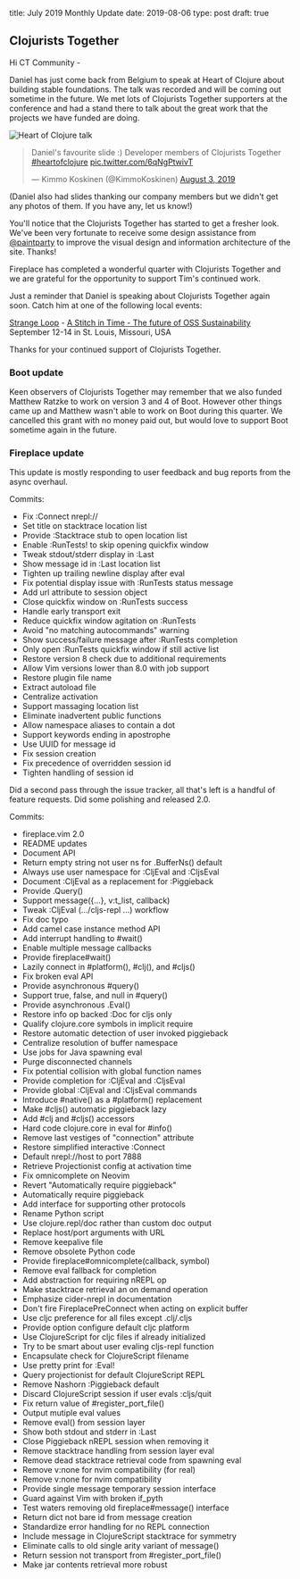 title: July 2019 Monthly Update
date: 2019-08-06
type: post
draft: true

## Clojurists Together

Hi CT Community -

Daniel has just come back from Belgium to speak at Heart of Clojure about building stable foundations. The talk was recorded and will be coming out sometime in the future. We met lots of Clojurists Together supporters at the conference and had a stand there to talk about the great work that the projects we have funded are doing.

![Heart of Clojure talk](/images/july-2019/hoc-projects.jpg)

<blockquote class="twitter-tweet"><p lang="en" dir="ltr">Daniel&#39;s favourite slide :) Developer members of Clojurists Together <a href="https://twitter.com/hashtag/heartofclojure?src=hash&amp;ref_src=twsrc%5Etfw">#heartofclojure</a> <a href="https://t.co/6qNgPtwivT">pic.twitter.com/6qNgPtwivT</a></p>&mdash; Kimmo Koskinen (@KimmoKoskinen) <a href="https://twitter.com/KimmoKoskinen/status/1157577433790451712?ref_src=twsrc%5Etfw">August 3, 2019</a></blockquote> <script async src="https://platform.twitter.com/widgets.js" charset="utf-8"></script>

(Daniel also had slides thanking our company members but we didn't get any photos of them. If you have any, let us know!)

You'll notice that the Clojurists Together has started to get a fresher look. We've been very fortunate to receive some design assistance from [@paintparty](https://github.com/paintparty) to improve the visual design and information architecture of the site. Thanks!

Fireplace has completed a wonderful quarter with Clojurists Together and we are grateful for the opportunity to support Tim's continued work.

Just a reminder that Daniel is speaking about Clojurists Together again soon. Catch him at one of the following local events:

[Strange Loop](https://thestrangeloop.com) - [A Stitch in Time - The future of OSS Sustainability](https://thestrangeloop.com/2019/a-stitch-in-time---the-future-of-oss-sustainability.html)
<br /> September 12-14 in St. Louis, Missouri, USA

Thanks for your continued support of Clojurists Together.

### Boot update

Keen observers of Clojurists Together may remember that we also funded Matthew Ratzke to work on version 3 and 4 of Boot. However other things came up and Matthew wasn't able to work on Boot during this quarter. We cancelled this grant with no money paid out, but would love to support Boot sometime again in the future.

### Fireplace update

This update is mostly responding to user feedback and bug reports from
the async overhaul.

Commits:
* Fix :Connect nrepl://
* Set title on stacktrace location list
* Provide :Stacktrace stub to open location list
* Enable :RunTests! to skip opening quickfix window
* Tweak stdout/stderr display in :Last
* Show message id in :Last location list
* Tighten up trailing newline display after eval
* Fix potential display issue with :RunTests status message
* Add url attribute to session object
* Close quickfix window on :RunTests success
* Handle early transport exit
* Reduce quickfix window agitation on :RunTests
* Avoid "no matching autocommands" warning
* Show success/failure message after :RunTests completion
* Only open :RunTests quickfix window if still active list
* Restore version 8 check due to additional requirements
* Allow Vim versions lower than 8.0 with job support
* Restore plugin file name
* Extract autoload file
* Centralize activation
* Support massaging location list
* Eliminate inadvertent public functions
* Allow namespace aliases to contain a dot
* Support keywords ending in apostrophe
* Use UUID for message id
* Fix session creation
* Fix precedence of overridden session id
* Tighten handling of session id

Did a second pass through the issue tracker, all that's left is a
handful of feature requests. Did some polishing and released 2.0.

Commits:
* fireplace.vim 2.0
* README updates
* Document API
* Return empty string not user ns for .BufferNs() default
* Always use user namespace for :CljEval and :CljsEval
* Document :CljEval as a replacement for :Piggieback
* Provide .Query()
* Support message({...}, v:t_list, callback)
* Tweak :CljEval (.../cljs-repl ...) workflow
* Fix doc typo
* Add camel case instance method API
* Add interrupt handling to #wait()
* Enable multiple message callbacks
* Provide fireplace#wait()
* Lazily connect in #platform(), #clj(), and #cljs()
* Fix broken eval API
* Provide asynchronous #query()
* Support true, false, and null in #query()
* Provide asynchronous .Eval()
* Restore info op backed :Doc for cljs only
* Qualify clojure.core symbols in implicit require
* Restore automatic detection of user invoked piggieback
* Centralize resolution of buffer namespace
* Use jobs for Java spawning eval
* Purge disconnected channels
* Fix potential collision with global function names
* Provide completion for :CljEval and :CljsEval
* Provide global :CljEval and :CljsEval commands
* Introduce #native() as a #platform() replacement
* Make #cljs() automatic piggieback lazy
* Add #clj and #cljs() accessors
* Hard code clojure.core in eval for #info()
* Remove last vestiges of "connection" attribute
* Restore simplified interactive :Connect
* Default nrepl://host to port 7888
* Retrieve Projectionist config at activation time
* Fix omnicomplete on Neovim
* Revert "Automatically require piggieback"
* Automatically require piggieback
* Add interface for supporting other protocols
* Rename Python script
* Use clojure.repl/doc rather than custom doc output
* Replace host/port arguments with URL
* Remove keepalive file
* Remove obsolete Python code
* Provide fireplace#omnicomplete(callback, symbol)
* Remove eval fallback for completion
* Add abstraction for requiring nREPL op
* Make stacktrace retrieval an on demand operation
* Emphasize cider-nrepl in documentation
* Don't fire FireplacePreConnect when acting on explicit buffer
* Use cljc preference for all files except .clj/.cljs
* Provide option configure default cljc platform
* Use ClojureScript for cljc files if already initialized
* Try to be smart about user evaling cljs-repl function
* Encapsulate check for ClojureScript filename
* Use pretty print for :Eval!
* Query projectionist for default ClojureScript REPL
* Remove Nashorn :Piggieback default
* Discard ClojureScript session if user evals :cljs/quit
* Fix return value of #register_port_file()
* Output mutiple eval values
* Remove eval() from session layer
* Show both stdout and stderr in :Last
* Close Piggieback nREPL session when removing it
* Remove stacktrace handling from session layer eval
* Remove dead stacktrace retrieval code from spawning eval
* Remove v:none for nvim compatibility (for real)
* Remove v:none for nvim compatibility
* Provide single message temporary session interface
* Guard against Vim with broken if_pyth
* Test waters removing old fireplace#message() interface
* Return dict not bare id from message creation
* Standardize error handling for no REPL connection
* Include message in ClojureScript stacktrace for symmetry
* Eliminate calls to old single arity variant of message()
* Return session not transport from #register_port_file()
* Make jar contents retrieval more robust
